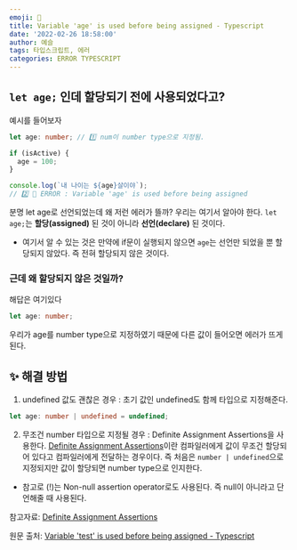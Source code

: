 ```yaml
---
emoji: 👻
title: Variable 'age' is used before being assigned - Typescript
date: '2022-02-26 18:58:00'
author: 예슬
tags: 타입스크립트, 에러
categories: ERROR TYPESCRIPT
---
```


## `let age;` 인데 할당되기 전에 사용되었다고?

예시를 들어보자

```ts
let age: number; // 1️⃣ num이 number type으로 지정됨.

if (isActive) {
  age = 100;
}

console.log(`내 나이는 ${age}살이야`);
// 2️⃣ 🤯 ERROR : Variable 'age' is used before being assigned
```

분명 let age로 선언되었는데 왜 저런 에러가 뜰까?
우리는 여기서 알아야 한다. `let age;`는 **할당(assigned)** 된 것이 아니라 **선언(declare)** 된 것이다.

- 여기서 알 수 있는 것은 만약에 if문이 실행되지 않으면 `age`는 선언만 되었을 뿐 할당되지 않았다. 즉 전혀 할당되지 않은 것이다.

### 근데 왜 할당되지 않은 것일까?

해답은 여기있다

```ts
let age: number;
```

우리가 age를 number type으로 지정하였기 때문에 다른 값이 들어오면 에러가 뜨게 된다.

## ✨ 해결 방법

1. undefined 값도 괜찮은 경우 : 초기 값인 undefined도 함께 타입으로 지정해준다.

```ts
let age: number | undefined = undefined;
```

2. 무조건 number 타입으로 지정될 경우 : Definite Assignment Assertions을 사용한다.
   [Definite Assignment Assertions](https://www.typescriptlang.org/docs/handbook/release-notes/typescript-2-7.html#definite-assignment-assertions)이란 컴파일러에게 값이 무조건 할당되어 있다고 컴파일러에게 전달하는 경우이다. 즉 처음은 `number | undefined`으로 지정되지만 값이 할당되면 number type으로 인지한다.

- 참고로 (!)는 Non-null assertion operator로도 사용된다. 즉 null이 아니라고 단언해줄 때 사용된다.

참고자료: [Definite Assignment Assertions](https://stackoverflow.com/questions/67351411/what-s-the-difference-between-definite-assignment-assertion-and-ambient-declarat)

원문 출처: [Variable 'test' is used before being assigned - Typescript](https://stackoverflow.com/questions/44832316/variable-test-is-used-before-being-assigned-typescript)

```toc

```
